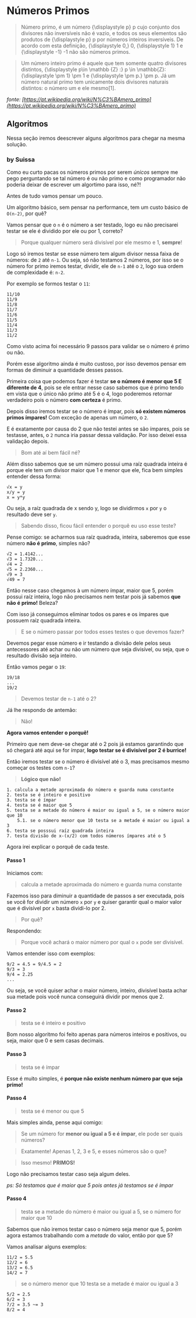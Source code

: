 # Números Primos

> Número primo, é um número {\displaystyle p} p cujo conjunto dos divisores não inversíveis não é vazio, e todos os seus elementos são produtos de {\displaystyle p} p por números inteiros inversíveis. De acordo com esta definição, {\displaystyle 0,} 0, {\displaystyle 1} 1 e {\displaystyle -1} -1 não são números primos.

> Um número inteiro primo é aquele que tem somente quatro divisores distintos, {\displaystyle p\in \mathbb {Z} :} p \in \mathbb{Z}: {\displaystyle \pm 1} \pm 1 e {\displaystyle \pm p.} \pm p. Já um número natural primo tem unicamente dois divisores naturais distintos: o número um e ele mesmo[1].

*fonte: [https://pt.wikipedia.org/wiki/N%C3%BAmero_primo](https://pt.wikipedia.org/wiki/N%C3%BAmero_primo)*

## Algoritmos

Nessa seção iremos deescrever alguns algoritmos para chegar na mesma solução.

### by Suissa

Como eu curto pacas os números primos por serem *únicos* sempre me pego perguntando se tal número é ou não primo e como programador não poderia deixar de escrever um algortimo para isso, né?!

Antes de tudo vamos pensar um pouco.

Um algoritmo básico, sem pensar na performance, tem um custo básico de `O(n-2)`, por quê?

Vamos pensar que o `n` é o número a ser testado, logo eu não precisarei testar se ele é dividido por ele ou por 1, correto? 

> Porque qualquer número será divisível por ele mesmo e 1, **sempre**!

Logo só iremos testar se esse número tem algum divisor nessa faixa de números:  de `2` até `n-1`. Ou seja, só não testamos 2 números, por isso se o número for primo iremos testar, dividir, ele de `n-1` até o `2`, logo sua ordem de complexidade é: `n-2`.

Por exemplo se formos testar o `11`:

```
11/10
11/9
11/8
11/7
11/6
11/5
11/4
11/3
11/2
```

Como visto acima foi necessário 9 passos para validar se o número é primo ou não.

Porém esse algoritmo ainda é muito custoso, por isso devemos pensar em formas de diminuir a quantidade desses passos.

Primeira coisa que podemos fazer é testar **se o número é menor que 5 E diferente de 4**, pois se ele entrar nesse caso sabemos que é primo tendo em vista que o único não primo até 5 é o 4, logo poderemos retornar verdadeiro pois o número **com certeza** é primo.

Depois disso iremos testar se o número é ímpar, pois **só existem números primos ímpares!** Com exceção de apenas um número, o `2`.

E é exatamente por causa do 2 que não testei antes se são ímpares, pois se testasse, antes, o `2` nunca iria passar dessa validação. Por isso deixei essa validação depois.

> Bom até aí bem fácil né?

Além disso sabemos que se um número possui uma raíz quadrada inteira é porque ele tem um divisor maior que 1 e menor que ele, fica bem simples entender dessa forma:

```
√x = y
x/y = y
x = y*y
```

Ou seja, a raíz quadrada de x sendo y, logo se dividirmos `x` por `y` o resultado deve ser `y`.  

> Sabendo disso, ficou fácil entender o porquê eu uso esse teste?

Pense comigo: se acharmos sua raíz quadrada, inteira, saberemos que esse número **não é primo**, simples não?

```
√2 = 1.4142...
√3 = 1.7320...
√4 = 2
√5 = 2.2360...
√9 = 3
√49 = 7
```

Então nesse caso chegamos à um número ímpar, maior que 5, porém possui raíz inteira, logo não precisamos nem testar pois já sabemos **que não é primo!** Beleza?

Com isso já conseguimos eliminar todos os pares e os ímpares que possuem raíz quadrada inteira.

> E se o número passar por todos esses testes o que devemos fazer?

Devemos pegar esse número e ir testando a divisão dele pelos seus antecessores até achar ou não um número que seja divisível, ou seja, que o resultado divisão seja inteiro.

Então vamos pegar o `19`:

```
19/18
...
19/2
``` 

> Devemos testar de `n-1` até o 2?

Já lhe respondo de antemão:

> Não!

**Agora vamos entender o porquê!**

Primeiro que nem deve-se chegar até o 2 pois já estamos garantindo que só chegará até aqui se for ímpar, **logo testar se é divisível por 2 é burrice!**

Então iremos testar se o número é divisível até o 3, mas precisamos mesmo começar os testes com `n-1`?

> **Lógico que não!**


```
1. calcula a metade aproximada do número e guarda numa constante
2. testa se é inteiro e positivo
3. testa se é ímpar
4. testa se é maior que 5
5. testa se a metade do número é maior ou igual a 5, se o número maior que 10
    5.1. se o número menor que 10 testa se a metade é maior ou igual a 3
6. testa se posssui raíz quadrada inteira
7. testa divisão de x-(x/2) com todos números ímpares até o 5
```

Agora irei explicar o porquê de cada teste.

#### Passo 1

Iniciamos com:

> calcula a metade aproximada do número e guarda numa constante

Fazemos isso para diminuir a quantidade de passos a ser executada, pois se você for dividir um número `x` por `y` e quiser garantir qual o maior valor que é divisível por `x` basta dividi-lo por 2.

> Por quê?

Respondendo:

> Porque você achará o maior número por qual o `x` pode ser divisível.

Vamos entender isso com exemplos:

```
9/2 = 4.5 = 9/4.5 = 2
9/3 = 3
9/4 = 2.25
...
```

Ou seja, se você quiser achar o maior número, inteiro, divisível basta achar sua metade pois você nunca conseguirá dividir por menos que 2.


#### Passo 2

> testa se é inteiro e positivo

Bom nosso algoritmo foi feito apenas para números inteiros e positivos, ou seja, maior que 0 e sem casas decimais.


#### Passo 3

> testa se é ímpar

Esse é muito simples, é **porque não existe nenhum número par que seja primo!**


#### Passo 4

> testa se é menor ou que 5

Mais simples ainda, pense aqui comigo:

> Se um número for **menor ou igual a 5 e é ímpar**, ele pode ser quais números?

> Exatamente! Apenas 1, 2, 3 e 5, e esses números são o que?

> Isso mesmo! **PRIMOS!**

Logo não precisamos testar caso seja algum deles.

*ps: Só testamos que é maior que 5 pois antes já testamos se é ímpar*

#### Passo 4

> testa se a metade do número é maior ou igual a 5, se o número for maior que 10

Sabemos que não iremos testar caso o número seja menor que 5, porém agora estamos trabalhando com a *metade* do valor, então por que 5?

Vamos analisar alguns exemplos:

```
11/2 = 5.5
12/2 = 6
13/2 = 6.5
14/2 = 7
```



> se o número menor que 10 testa se a metade é maior ou igual a 3


```
5/2 = 2.5
6/2 = 3
7/2 = 3.5 ~= 3
8/2 = 4
```
